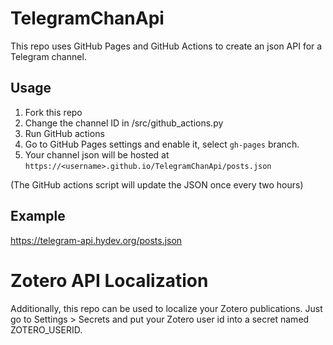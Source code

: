 # TelegramChanApi

This repo uses GitHub Pages and GitHub Actions to create an json API for a Telegram channel.

## Usage

1. Fork this repo
2. Change the channel ID in /src/github_actions.py
3. Run GitHub actions
4. Go to GitHub Pages settings and enable it, select `gh-pages` branch.
5. Your channel json will be hosted at `https://<username>.github.io/TelegramChanApi/posts.json`

(The GitHub actions script will update the JSON once every two hours)

## Example

https://telegram-api.hydev.org/posts.json

# Zotero API Localization

Additionally, this repo can be used to localize your Zotero publications. Just go to Settings > Secrets and put your Zotero user id into a secret named ZOTERO_USERID.
